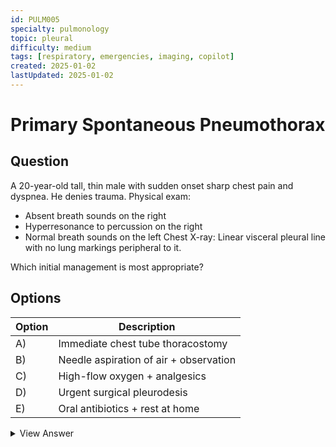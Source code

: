 ```yaml
---
id: PULM005
specialty: pulmonology
topic: pleural
difficulty: medium
tags: [respiratory, emergencies, imaging, copilot]
created: 2025-01-02
lastUpdated: 2025-01-02
---
```


# Primary Spontaneous Pneumothorax

## Question
A 20-year-old tall, thin male with sudden onset sharp chest pain and dyspnea. He denies trauma. Physical exam:
- Absent breath sounds on the right
- Hyperresonance to percussion on the right
- Normal breath sounds on the left
Chest X-ray: Linear visceral pleural line with no lung markings peripheral to it.

Which initial management is most appropriate?

## Options
| Option | Description                               |
|--------|-------------------------------------------|
| A)     | Immediate chest tube thoracostomy         |
| B)     | Needle aspiration of air + observation    |
| C)     | High-flow oxygen + analgesics             |
| D)     | Urgent surgical pleurodesis               |
| E)     | Oral antibiotics + rest at home           |

<details>
<summary>View Answer</summary>

## Correct Answer
B

## Explanation
1. A small primary spontaneous pneumothorax may only need simple aspiration if the patient is stable.  
2. Chest tube placement (A) is for large or tension pneumothoraces or if aspiration fails.  
3. High-flow oxygen (C) and analgesics are adjuncts but not a definitive intervention.  
4. Surgical intervention (D) reserved for recurrent or persistent cases.  
5. Antibiotics (E) not routinely indicated unless infection is suspected.

## References
- British Thoracic Society Guidelines 2023
- NEJM 2021: "Primary Spontaneous Pneumothorax Management"
</details>